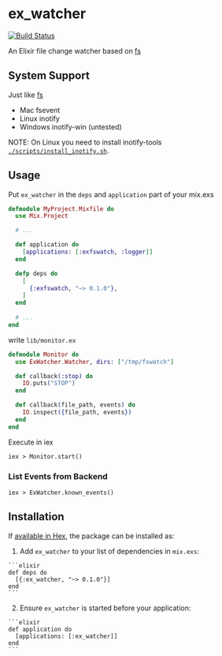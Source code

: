 # ex_watcher

[![Build Status](https://travis-ci.org/KamilLelonek/ex_watcher.svg?branch=master)](https://travis-ci.org/KamilLelonek/ex_watcher)

An Elixir file change watcher based on [fs](https://github.com/synrc/fs)

## System Support

Just like [fs](https://github.com/synrc/fs#backends)

- Mac fsevent
- Linux inotify
- Windows inotify-win (untested)

NOTE: On Linux you need to install inotify-tools [`./scripts/install_inotify.sh`](scripts/install_inotify.sh).

## Usage

Put `ex_watcher` in the `deps` and `application` part of your mix.exs

``` elixir
defmodule MyProject.Mixfile do
  use Mix.Project

  # ...

  def application do
    [applications: [:exfswatch, :logger]]
  end

  defp deps do
    [
      {:exfswatch, "~> 0.1.0"},
    ]
  end
  
  # ...
end
```

write `lib/monitor.ex`

```elixir
defmodule Monitor do
  use ExWatcher.Watcher, dirs: ["/tmp/fswatch"]

  def callback(:stop) do
    IO.puts("STOP")
  end

  def callback(file_path, events) do
    IO.inspect({file_path, events})
  end
end
```

Execute in iex

```shell
iex > Monitor.start()
```

### List Events from Backend

```shell
iex > ExWatcher.known_events()
```

## Installation

If [available in Hex](https://hex.pm/docs/publish), the package can be installed as:

  1. Add `ex_watcher` to your list of dependencies in `mix.exs`:

    ```elixir
    def deps do
      [{:ex_watcher, "~> 0.1.0"}]
    end
    ```

  2. Ensure `ex_watcher` is started before your application:

    ```elixir
    def application do
      [applications: [:ex_watcher]]
    end
    ```

